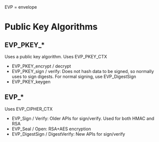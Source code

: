 EVP = envelope 

# Public Key Algorithms

## EVP_PKEY_*

Uses a public key algorithm.
Uses EVP_PKEY_CTX

- EVP_PKEY_encrypt / decrypt
- EVP_PKEY_sign / verify: Does not hash data to be signed, so normally uses to sign digests. For normal signing, use EVP_DigestSign
- EVP_PKEY_keygen

## EVP_*

Uses EVP_CIPHER_CTX

- EVP_Sign / Verify: Older APIs for sign/verify. Used for both HMAC and RSA
- EVP_Seal / Open: RSA+AES encryption
- EVP_DigestSign / DigestVerify: New APIs for sign/verify
